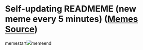 # Self-updating READMEME (new meme every 5 minutes) ([Memes Source](https://bramses.notion.site/a49c1e962b7646879176ac3b327b6533?v=4d1eda54b170483cb03a40f257231764))

memestart![](https://www.notion.so/image/https%3A%2F%2Fs3-us-west-2.amazonaws.com%2Fsecure.notion-static.com%2Ff20cec4e-c357-40d9-b4d5-cdb229f66345%2FC96D08EA-1920-4F46-AE6C-F02614295696.png?table=block&id=5ab3f00b-5b07-4627-bf6b-caa369e78298&cache=v2)memeend
